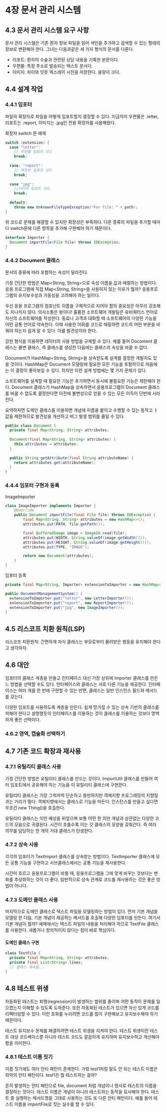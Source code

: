 # 4장 문서 관리 시스템

## 4.3 문서 관리 시스템 요구 사항

문서 관리 시스템은 기존 환자 정보 파일을 읽어 색인을 추가하고 검색할 수 있는 형태의 정보로 변환해야 한다. 그녀는 다음과같은 세 가지 형식의 문서를 다룬다.

* 리포트: 환자의 수술과 관련된 상담 내용을 기록한 본문이다.
* 우편물: 특정 주소로 발송되는 텍스트 문서다.
* 이미지: 차이와 잇못 엑스레이 사진을 저장한다. 용량이 크다.



## 4.4 설계 작업

### 4.4.1 임포터

파일의 확장자로 파일을 어떻게 임포트할지 결정할 수 있다. 지금까지 우편물은 .letter, 리포트는 .report, 이미지는 .jpg인 전용 확장자를 사용해왔다.

확장자 switch 문 예제

```java
switch (extension) {
  case "letter":
    // 우편물 임포트 코드
    break;
  
  case: "report":
    // 레포트 임포트 코드
    break;
    
  case "jpg":
    //이미지 임포트 코드
    break;
    
  default:
    throw new UnknownFileTypeException("For file: " + path);
}
```

위 코드로 문제를 해결할 수 있지만 확장성은 부족하다. 다른 종류의 파일을 추가할 때마다 switch문에 다른 항목을 추가해 구현해야 하기 때문이다. 



```java
interface Importer {
  Document importFile(File file) throws IOException;
}
```



### 4.4.2 Document 클래스

문서의 종류에 따라 포함하는 속성이 달라진다.

가장 간단한 방법은 Map<String, String>으로 속성 이름을 값과 매핑하는 방법이다. 응용 프로그램에 직접 Map<String, String>을 사용하지 않는 이유가 뭘까?  응용프로그램의 유지보수성과 가동성을 고려해야 하는 일이다.

우선 응용 프로그램의 컴포넌트 이름을 구체적으로 지어야 함의 중요성은 아무리 강조해도 지나치지 않다. 의사소통은 왕이다! 훌륭한 소프트웨어 개발팀은 유비쿼터스 언어로 자신의 소프트웨어를 작성한다. 동료나 고객과 대화할 때 소프트웨어의 다양한 기능을 어떤 공통 언어로 약속한다. 이때 사용한 어휘를 코드로 매핑하면 코드의 어떤 부분을 바꿔야 하는지 쉽게 알 수 있다. 이를 발견성이라 한다.

강한 형식을 이용하면 데이터의 사용 방법을 규제할 수 있다. 예를 들어 Docoment 클래스는 불변 클래스, 즉 클래스를 생성한 다음에는 클래스의 속성을 바꿀 수 없다. 

Document가 HashMap<String, String>을 상속받도록 설계를 결정한 개발자도 있을 것이다. HashMap은 Document 모델링에 필요한 모든 기능을 포함하므로 처음에는 이 결정이 좋아보일 수 있다. 하지만 이런 설계 방법에는 몇 가지 문제가 있다.

소프트웨어를 설계할 때 필요한 기능은 추가하면서 동시에 불필요한 기능은 제한해야 한다. Document 클래스가 HashMap을 상속하면서 응용프로그램이 Document 클래스를 바꿀 수 없도록 결정한다면 이전에 불변성으로 얻을 수 있는 모든 이득이 단번에 사라진다.

요약하자면 도메인 클래스를 이용하면 개념에 이름을 붙이고 수행할 수 있는 동작고 ㅏ값을 제한하므로 발견성을 개선하고 버그 발생 범위를 줄일 수 있다.

```java
public class Document {
  private final Map<String, String> attributes;
  
  Document(final Map<String, String> attributes) {
    this.attributes = attributes;
  }
  
  public String getAttribute(final String attributeName) {
    return attributes.get(attributeName);
  }
}
```



### 4.4.4 임포터 구현과 등록

ImageImporter

```java
class ImageImporter implements Importer {
    @Override
    public Document importFile(final File file) throws IOException {
        final Map<String, String> attributes = new HashMap<>();
        attributes.put(PATH, file.getPath());

        final BufferedImage image = ImageIO.read(file);
        attributes.put(WIDTH, String.valueOf(image.getWidth()));
        attributes.put(HEIGHT, String.valueOf(image.getHeight()));
        attributes.put(TYPE, "IMAGE");

        return new Document(attributes);
    }
}
```



임포터 등록

```java
private final Map<String, Importer> extensionToImporter = new HashMap<>();

public DocumentManagementSystem() {
  extensionToImporter.put("letter", new LetterImporter());
  extensionToImporter.put("report", new ReportImporter());
  extensionToImporter.put("jpg", new ImageImporter());
}
```



## 4.5 리스코프 치환 원칙(LSP)

리스코프 치환원칙: 간편하게 자식 클래스는 부모로부터 물려받은 행동을 유지해야 한다고 생각하자.



## 4.6 대안

임포터의 클래스 계층을 만들고 인터페이스 대신 가장 상위에 Importer 클래스를 만든느 방법을 선택할 수도 있다. 언터페이스와 클래스는 서로 다른 기능을 제공한다. 인터페이스는 여러 개를 한 번에 구현할 수 있는 반면, 클래스는 일반 인스턴스 필드와 메서드를 갖는다.

다양한 임포트를 사용하도록 계층을 만든다. 쉽게 망가질 수 있는 상속 기반의 클래스를 피해야 한다고 설명했듯이 인터페이스를 이용하는 것이 클래스를 이용하는 것보다 명백하게 좋은 선택이다.



### 4.6.2 영역, 캡슐화 선택하기



## 4.7 기존 코드 확장과 재사용

### 4.7.1 유틸리티 클래스 사용

가장 간단한 방법은 유틸리티 클래스를 만드는 것이다. ImportUtil 클래스를 만들어 여러 임포트에서 공유해야 하는 기능을 이 유틸리티 클래스에 구현한다.

유틸리티 클래스는 가장 그럭저럭 단순하고 쓸만하지만 객체지향 프로그래밍의 지향점과는 거리가 멀다. 객체지향에서는 클래스로 기능을 마든다. 인스턴스를 만들고 싶다면 무조건 new Thing()을 호출한다.

유틸리티 클래스는 이런 예상을 뒤엎으며 보통 어떤 한 의만 개념과 상관없는 다양한 코드의 모음으로 귀결된다. 시간이 흐를수록 이는 갓 클래스의 모양을 갖춰간다. 즉 여러 의무를 담당하는 한 개의 거대 클래스가 탄생한다.



### 4.7.2 상속 사용

각각의 임포터가 TextImport 클래스를 상속받는 방법이다. TextImporter 클래스에 모든 공통 기능을 구현하고 서브클래스에서는 공통 기능을 재사용한다.

시간이 흐르고 응용프로그램이 바뀔 때, 응용프로그램을 그에 맞게 바꾸는 것보다는 변화를 추상화하는 것이 더 좋다. 일반적으로 상속 관계로 코드를 재사용하는 것은 좋은 방법이 아니다.



### 4.7.3 도메인 클래스 사용

마지막으로 도메인 클래스로 텍스트 파일을 모델링하는 방법이 있다. 먼저 기본 개념을 모델링 한 다음, 기본 개념이 제공하는 메서드를 호출해 다양한 임포터를 만든다. 여기서 기본 개념이 뭘까? 예제에서는 텍스트 파일의 내용을 처리해야 하므로 TextFile 클래스를 사용한다. 새롭거나 창의적이지 않다는 점이 바로 핵심이다.



#### 도메인 클래스 구현

```java
class TextFile {
  private final Map<String, String> attributes;
  private final List<String> lines;
  // 클래스 계속됨...
}
```



## 4.8 테스트 위생

자동화된 테스트는 퇴행(regression)이 발생하는 범위를 줄이며 어떤 동작이 문제를 일으켰는지 이해할 수 있도록 도와준다. 또한 자동화된 테스트가 있으면 자신 있게 코드를 리팩터링할 수 있다. 이런 호화를 누리려면 코드를 많이 구현해보고 유지보수해야 하기 때문이다.

테스트 유지보수 문제를 해결하려면 테스트 위생을 지켜야 한다. 테스트 위생이란 테스트 대상 코드베이스뿐 아니라 테스트 코드도 깔끔하게 유지하며 유지보수하고 개선해야 함을 의미한다.



### 4.8.1 테스트 이름 짓기

이름 짓기에도 여러 안티 패턴이 존재한다. 가령 test1처럼 말도 안 되는 테스트 이름은 최악의 안티 패턴이다. test1은 뭘 테스트하는 걸까?

흔히 발생하는 안티 패턴으로 file, document 처럼 개념이나 명사로 테스트의 이름을 결정하는 것이다. 테스트 이름은 개념이 아니라 테스트하는 동작을 묘사해야 한다. 테스트 중 실행하는 메서드명을 그대로 사용하는 것도 또 다른 안티 패턴이다. 예를 들어 테스트 이름을 importFile로 짓는 실수를 할 수 있다.























